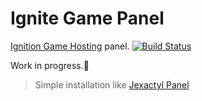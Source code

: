 # Ignite Game Panel

[Ignition Game Hosting](https://ignitionhost.ro) panel. [![Build Status](https://github.com/naysaku/ignite-gp/actions/workflows/build.yml/badge.svg)](https://github.com/naysaku/ignite-gp/actions/workflows/build.yml)

Work in progress.👀
>Simple installation like [Jexactyl Panel](https://www.jexactyl.com)
